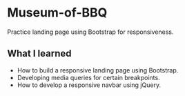 # Museum-of-BBQ
Practice landing page using Bootstrap for responsiveness.

## What I learned
* How to build a responsive landing page using Bootstrap.
* Developing media queries for certain breakpoints.
* How to develop a responsive navbar using jQuery.
